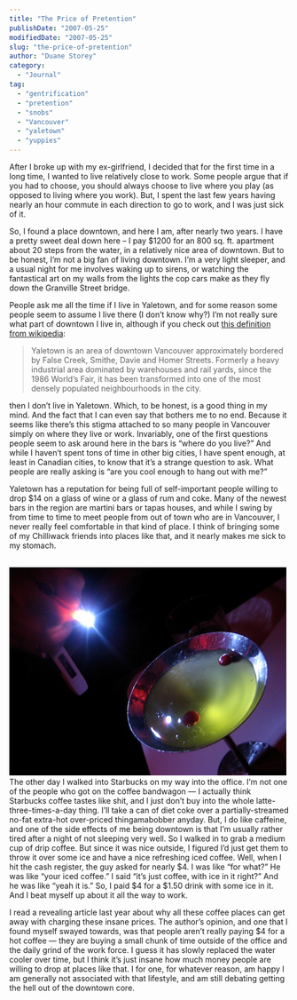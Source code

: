 ```yaml
---
title: "The Price of Pretention"
publishDate: "2007-05-25"
modifiedDate: "2007-05-25"
slug: "the-price-of-pretention"
author: "Duane Storey"
category:
  - "Journal"
tag:
  - "gentrification"
  - "pretention"
  - "snobs"
  - "Vancouver"
  - "yaletown"
  - "yuppies"
---
```


After I broke up with my ex-girlfriend, I decided that for the first time in a long time, I wanted to live relatively close to work. Some people argue that if you had to choose, you should always choose to live where you play (as opposed to living where you work). But, I spent the last few years having nearly an hour commute in each direction to go to work, and I was just sick of it.

So, I found a place downtown, and here I am, after nearly two years. I have a pretty sweet deal down here – I pay $1200 for an 800 sq. ft. apartment about 20 steps from the water, in a relatively nice area of downtown. But to be honest, I’m not a big fan of living downtown. I’m a very light sleeper, and a usual night for me involves waking up to sirens, or watching the fantastical art on my walls from the lights the cop cars make as they fly down the Granville Street bridge.

People ask me all the time if I live in Yaletown, and for some reason some people seem to assume I live there (I don’t know why?) I’m not really sure what part of downtown I live in, although if you check out [this definition from wikipedia](http://en.wikipedia.org/wiki/Yaletown):

> Yaletown is an area of downtown Vancouver approximately bordered by False Creek, Smithe, Davie and Homer Streets. Formerly a heavy industrial area dominated by warehouses and rail yards, since the 1986 World’s Fair, it has been transformed into one of the most densely populated neighbourhoods in the city.

then I don’t live in Yaletown. Which, to be honest, is a good thing in my mind. And the fact that I can even say that bothers me to no end. Because it seems like there’s this stigma attached to so many people in Vancouver simply on where they live or work. Invariably, one of the first questions people seem to ask around here in the bars is “where do you live?” And while I haven’t spent tons of time in other big cities, I have spent enough, at least in Canadian cities, to know that it’s a strange question to ask. What people are really asking is “are you cool enough to hang out with me?”

Yaletown has a reputation for being full of self-important people willing to drop $14 on a glass of wine or a glass of rum and coke. Many of the newest bars in the region are martini bars or tapas houses, and while I swing by from time to time to meet people from out of town who are in Vancouver, I never really feel comfortable in that kind of place. I think of bringing some of my Chilliwack friends into places like that, and it nearly makes me sick to my stomach.

  
[  
![](_images/the-price-of-pretention-1.jpg)  ](http://www.flickr.com/photos/duanestorey/466892179/)  
The other day I walked into Starbucks on my way into the office. I’m not one of the people who got on the coffee bandwagon — I actually think Starbucks coffee tastes like shit, and I just don’t buy into the whole latte-three-times-a-day thing. I’ll take a can of diet coke over a partially-streamed no-fat extra-hot over-priced thingamabobber anyday. But, I do like caffeine, and one of the side effects of me being downtown is that I’m usually rather tired after a night of not sleeping very well. So I walked in to grab a medium cup of drip coffee. But since it was nice outside, I figured I’d just get them to throw it over some ice and have a nice refreshing iced coffee. Well, when I hit the cash register, the guy asked for nearly $4. I was like “for what?” He was like “your iced coffee.” I said “it’s just coffee, with ice in it right?” And he was like “yeah it is.” So, I paid $4 for a $1.50 drink with some ice in it. And I beat myself up about it all the way to work.

I read a revealing article last year about why all these coffee places can get away with charging these insane prices. The author’s opinion, and one that I found myself swayed towards, was that people aren’t really paying $4 for a hot coffee — they are buying a small chunk of time outside of the office and the daily grind of the work force. I guess it has slowly replaced the water cooler over time, but I think it’s just insane how much money people are willing to drop at places like that. I for one, for whatever reason, am happy I am generally not associated with that lifestyle, and am still debating getting the hell out of the downtown core.